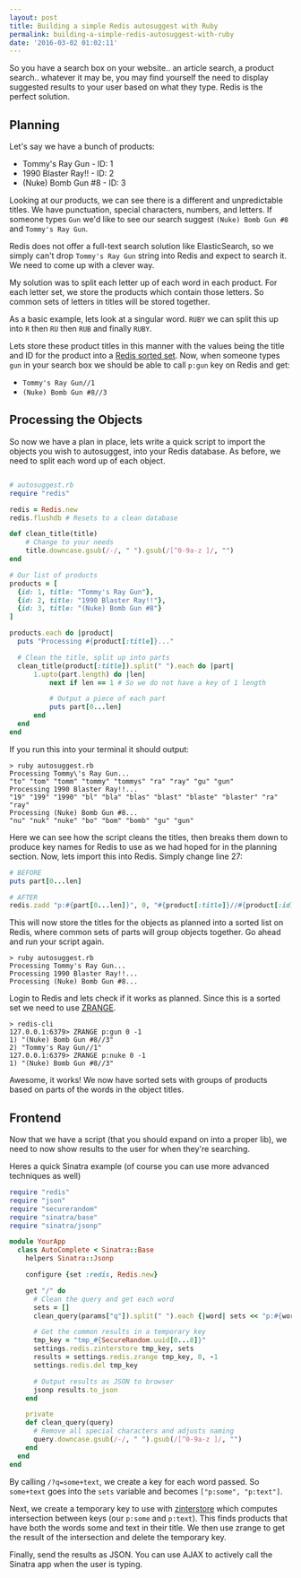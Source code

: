 ```yaml
---
layout: post
title: Building a simple Redis autosuggest with Ruby
permalink: building-a-simple-redis-autosuggest-with-ruby
date: '2016-03-02 01:02:11'
---
```


So you have a search box on your website.. an article search, a product search.. whatever it may be, you may find yourself the need to display suggested results to your user based on what they type. Redis is the perfect solution.

## Planning

Let's say we have a bunch of products:

+ Tommy's Ray Gun - ID: 1
+ 1990 Blaster Ray!! - ID: 2
+ (Nuke) Bomb Gun #8 - ID: 3

Looking at our products, we can see there is a different and unpredictable titles. We have punctuation, special characters, numbers, and letters. If someone types `Gun` we'd like to see our search suggest `(Nuke) Bomb Gun #8` and `Tommy's Ray Gun`.

Redis does not offer a full-text search solution like ElasticSearch, so we simply can't drop `Tommy's Ray Gun` string into Redis and expect to search it. We need to come up with a clever way.

My solution was to split each letter up of each word in each product. For each letter set, we store the products which contain those letters. So common sets of letters in titles will be stored together.

As a basic example, lets look at a singular word. `RUBY` we can split this up into `R` then `RU` then `RUB` and finally `RUBY`.

Lets store these product titles in this manner with the values being the title and ID for the product into a [Redis sorted set](http://redis.io/commands/ZADD). Now, when someone types `gun` in your search box we should be able to call `p:gun` key on Redis and get:

+ `Tommy's Ray Gun//1`
+ `(Nuke) Bomb Gun #8//3`

## Processing the Objects

So now we have a plan in place, lets write a quick script to import the objects you wish to autosuggest, into your Redis database. As before, we need to split each word up of each object.

```ruby

# autosuggest.rb
require "redis"

redis = Redis.new
redis.flushdb # Resets to a clean database

def clean_title(title)
    # Change to your needs
    title.downcase.gsub(/-/, " ").gsub(/[^0-9a-z ]/, "")
end

# Our list of products
products = [
  {id: 1, title: "Tommy's Ray Gun"},
  {id: 2, title: "1990 Blaster Ray!!"},
  {id: 3, title: "(Nuke) Bomb Gun #8"}
]

products.each do |product|
  puts "Processing #{product[:title]}..."

  # Clean the title, split up into parts
  clean_title(product[:title]).split(" ").each do |part|
      1.upto(part.length) do |len|
          next if len == 1 # So we do not have a key of 1 length

          # Output a piece of each part
          puts part[0...len]
      end
  end
end
```

If you run this into your terminal it should output:

```
> ruby autosuggest.rb
Processing Tommy\'s Ray Gun...
"to" "tom" "tomm" "tommy" "tommys" "ra" "ray" "gu" "gun"
Processing 1990 Blaster Ray!!...
"19" "199" "1990" "bl" "bla" "blas" "blast" "blaste" "blaster" "ra" "ray"
Processing (Nuke) Bomb Gun #8...
"nu" "nuk" "nuke" "bo" "bom" "bomb" "gu" "gun"
```



Here we can see how the script cleans the titles, then breaks them down to produce key names for Redis to use as we had hoped for in the planning section. Now, lets import this into Redis. Simply change line 27:

```ruby
# BEFORE
puts part[0...len]

# AFTER
redis.zadd "p:#{part[0...len]}", 0, "#{product[:title]}//#{product[:id]}"
```

This will now store the titles for the objects as planned into a sorted list on Redis, where common sets of parts will group objects together. Go ahead and run your script again.

```
> ruby autosuggest.rb
Processing Tommy's Ray Gun...
Processing 1990 Blaster Ray!!...
Processing (Nuke) Bomb Gun #8...
```

Login to Redis and lets check if it works as planned. Since this is a sorted set we need to use [ZRANGE](http://redis.io/commands/ZRANGE).

```
> redis-cli
127.0.0.1:6379> ZRANGE p:gun 0 -1
1) "(Nuke) Bomb Gun #8//3"
2) "Tommy's Ray Gun//1"
127.0.0.1:6379> ZRANGE p:nuke 0 -1
1) "(Nuke) Bomb Gun #8//3"
```

Awesome, it works! We now have sorted sets with groups of products based on parts of the words in the object titles.

## Frontend

Now that we have a script (that you should expand on into a proper lib), we need to now show results to the user for when they're searching.

Heres a quick Sinatra example (of course you can use more advanced techniques as well)

```ruby
require "redis"
require "json"
require "securerandom"
require "sinatra/base"
require "sinatra/jsonp"

module YourApp
  class AutoComplete < Sinatra::Base
    helpers Sinatra::Jsonp

    configure {set :redis, Redis.new}

    get "/" do
      # Clean the query and get each word
      sets = []
      clean_query(params["q"]).split(" ").each {|word| sets << "p:#{word}"}

      # Get the common results in a temporary key
      tmp_key = "tmp_#{SecureRandom.uuid[0...8]}"
      settings.redis.zinterstore tmp_key, sets
      results = settings.redis.zrange tmp_key, 0, -1
      settings.redis.del tmp_key

      # Output results as JSON to browser
      jsonp results.to_json
    end

    private
    def clean_query(query)
      # Remove all special characters and adjusts naming
      query.downcase.gsub(/-/, " ").gsub(/[^0-9a-z ]/, "")
    end
  end
end
```

By calling `/?q=some+text`, we create a key for each word passed. So `some+text` goes into the `sets` variable and becomes `["p:some", "p:text"]`.

Next, we create a temporary key to use with [zinterstore](http://redis.io/commands/ZINTERSTORE) which computes intersection between keys (our `p:some` and `p:text`). This finds products that have both the words some and text in their title. We then use zrange to get the result of the intersection and delete the temporary key.

Finally, send the results as JSON. You can use AJAX to actively call the Sinatra app when the user is typing.
